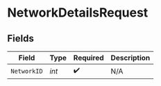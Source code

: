 # NetworkDetailsRequest


## Fields

| Field              | Type               | Required           | Description        |
| ------------------ | ------------------ | ------------------ | ------------------ |
| `NetworkID`        | *int*              | :heavy_check_mark: | N/A                |